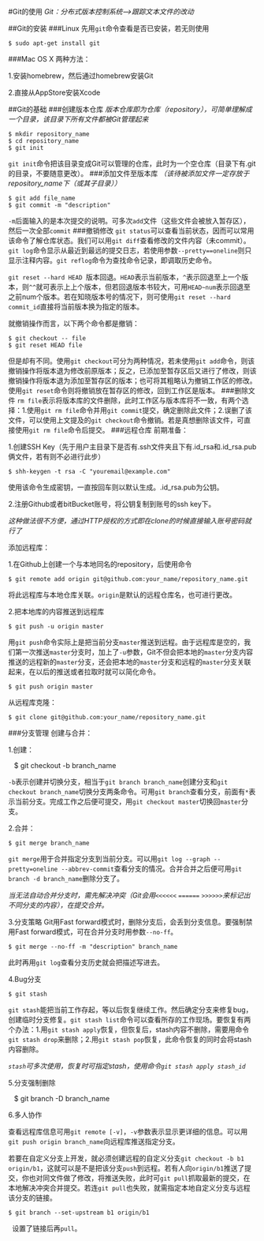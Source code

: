 #Git的使用
*Git：分布式版本控制系统-->跟踪文本文件的改动*

##Git的安装
###Linux
先用`git`命令查看是否已安装，若无则使用

    $ sudo apt-get install git

###Mac OS X
两种方法：

  1.安装homebrew，然后通过homebrew安装Git
  
  2.直接从AppStore安装Xcode
  
##Git的基础
###创建版本仓库
*版本仓库即为仓库（repository），可简单理解成一个目录，该目录下所有文件都被Git管理起来*

    $ mkdir repository_name
    $ cd repository_name
    $ git init

`git init`命令把该目录变成Git可以管理的仓库，此时为一个空仓库（目录下有.git的目录，不要随意更改）。
###添加文件至版本库
*（该待被添加文件一定存放于repository_name下（或其子目录））*

    $ git add file_name
    $ git commit -m "description"   
    
`-m`后面输入的是本次提交的说明。可多次`add`文件（这些文件会被放入暂存区），然后一次全部`commit`
###撤销修改
`git status`可以查看当前状态，因而可以常用该命令了解仓库状态。我们可以用`git diff`查看修改的文件内容（未commit）。`git log`命令显示从最近到最远的提交日志，若使用参数`--pretty==oneline`则只显示注释内容。`git reflog`命令为查找命令记录，即调取历史命令。

`git reset --hard HEAD `版本回退。`HEAD`表示当前版本，`^`表示回退至上一个版本，则`^^`就可表示上上个版本，但若回退版本书较大，可用`HEAD~num`表示回退至之前num个版本。若在知晓版本号的情况下，则可使用`git reset --hard commit_id`直接将当前版本换为指定的版本。

就撤销操作而言，以下两个命令都是撤销：

    $ git checkout -- file
    $ git reset HEAD file
    
但是却有不同。使用`git checkout`可分为两种情况，若未使用`git add`命令，则该撤销操作将版本退为修改前原版本；反之，已添加至暂存区后又进行了修改，则该撤销操作将版本退为添加至暂存区的版本；也可将其粗略认为撤销工作区的修改。使用`git reset`命令则将撤销放在暂存区的修改，回到工作区是版本。
###删除文件
`rm file`表示将版本库的文件删除，此时工作区与版本库将不一致，有两个选择：1.使用`git rm file`命令并用`git commit`提交，确定删除此文件；2.误删了该文件，可以使用上文提及的`git checkout`命令撤销。若是真想删除该文件，可直接使用`git rm file`命令后提交。
###远程仓库
前期准备：

1.创建SSH Key（先于用户主目录下是否有.ssh文件夹且下有.id_rsa和.id_rsa.pub俩文件，若有则不必进行此步）

    $ shh-keygen -t rsa -C "youremail@example.com"    

使用该命令生成密钥，一直按回车则以默认生成。.id_rsa.pub为公钥。


2.注册Github或者bitBucket账号，将公钥复制到账号的ssh key下。

*这种做法很不方便，通过HTTP授权的方式即在clone的时候直接输入账号密码就行了*

添加远程库：

1.在Github上创建一个与本地同名的repository，后使用命令

    $ git remote add origin git@github.com:your_name/repository_name.git
    
将此远程库与本地仓库关联。`origin`是默认的远程仓库名，也可进行更改。

2.把本地库的内容推送到远程库

    $ git push -u origin master
    
用`git push`命令实际上是把当前分支`master`推送到远程。由于远程库是空的，我们第一次推送`master`分支时，加上了`-u`参数，Git不但会把本地的`master`分支内容推送的远程新的`master`分支，还会把本地的`master`分支和远程的`master`分支关联起来，在以后的推送或者拉取时就可以简化命令。

    $ git push origin master    
    
从远程库克隆：

    $ git clone git@github.com:your_name/repository_name.git
    
###分支管理
创建与合并：

1.创建：

    $ git checkout -b branch_name
    
`-b`表示创建并切换分支，相当于`git branch branch_name`创建分支和`git checkout branch_name`切换分支两条命令。可用`git branch`查看分支，前面有`*`表示当前分支。完成工作之后便可提交，用`git checkout master`切换回`master`分支。

2.合并：

    $ git merge branch_name
    
`git merge`用于合并指定分支到当前分支。可以用`git log --graph --pretty=oneline --abbrev-commit`查看分支的情况。合并合并之后便可用`git branch -d branch_name`删除分支了。

*当无法自动合并分支时，需先解决冲突（Git会用`<<<<<<` `======` `>>>>>>`来标记出不同分支的内容），在提交合并。*

3.分支策略
Git用Fast forward模式时，删除分支后，会丢到分支信息。要强制禁用Fast forward模式，可在合并分支时用参数`--no-ff`。

    $ git merge --no-ff -m "description" branch_name
    
此时再用`git log`查看分支历史就会把描述写进去。

4.Bug分支

    $ git stash
    
`git stash`能把当前工作存起，等以后恢复继续工作。然后确定分支来修复bug，创建临时分支修复。`git stash list`命令可以查看所存的工作现场。要恢复有两个办法：1.用`git stash apply`恢复，但恢复后，stash内容不删除，需要用命令`git stash drop`来删除；2.用`git stash pop`恢复，此命令恢复的同时会将stash内容删除。

*`stash`可多次使用，恢复时可指定stash，使用命令`git stash apply stash_id`*

5.分支强制删除

    $ git branch -D branch_name
    
6.多人协作

查看远程库信息可用`git remote [-v]`，`-v`参数表示显示更详细的信息。可以用`git push origin branch_name`向远程库推送指定分支。

若要在自定义分支上开发，就必须创建远程的自定义分支`git checkout -b b1 origin/b1`，这就可以是不是把该分支`push`到远程。若有人向`origin/b1`推送了提交，你也对同文件做了修改，将推送失败，此时可`git pull`抓取最新的提交，在本地解决冲突合并提交。若连`git pull`也失败，就需指定本地自定义分支与远程该分支的链接。

    $ git branch --set-upstream b1 origin/b1
   
设置了链接后再`pull`。
